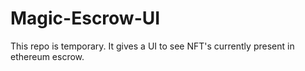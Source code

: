 # Magic-Escrow-UI

This repo is temporary. It gives a UI to see NFT's currently present in ethereum escrow.
